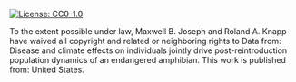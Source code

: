 [![License: CC0-1.0](https://licensebuttons.net/l/zero/1.0/80x15.png)](http://creativecommons.org/publicdomain/zero/1.0/)

To the extent possible under law, Maxwell B. Joseph and Roland A. Knapp have 
waived all copyright and related or neighboring rights to Data from: Disease 
and climate effects on individuals jointly drive post-reintroduction population 
dynamics of an endangered amphibian. This work is published from: United States. 